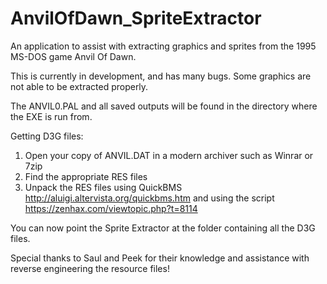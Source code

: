 # AnvilOfDawn_SpriteExtractor
An application to assist with extracting graphics and sprites from the 1995 MS-DOS game Anvil Of Dawn.

This is currently in development, and has many bugs. Some graphics are not able to be extracted properly. 

The ANVIL0.PAL and all saved outputs will be found in the directory where the EXE is run from.

Getting D3G files: 
1. Open your copy of ANVIL.DAT in a modern archiver such as Winrar or 7zip
2. Find the appropriate RES files
3. Unpack the RES files using QuickBMS http://aluigi.altervista.org/quickbms.htm and using the script https://zenhax.com/viewtopic.php?t=8114

You can now point the Sprite Extractor at the folder containing all the D3G files.

Special thanks to Saul and Peek for their knowledge and assistance with reverse engineering the resource files!
